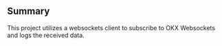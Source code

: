 ## Summary

This project utilizes a websockets client to subscribe to OKX Websockets and logs the received data.

